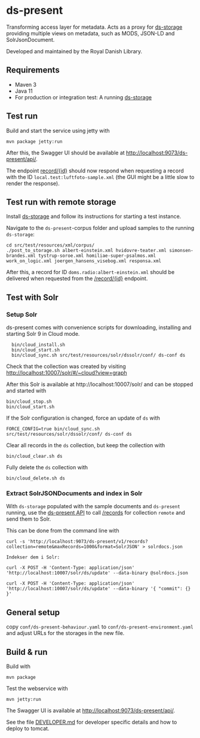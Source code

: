 # ds-present

Transforming access layer for metadata. Acts as a proxy for [ds-storage](https://github.com/kb-dk/ds-storage) 
providing multiple views on metadata, such as MODS, JSON-LD and SolrJsonDocument.

Developed and maintained by the Royal Danish Library.


## Requirements

* Maven 3                                  
* Java 11
* For production or integration test: A running [ds-storage](https://github.com/kb-dk/ds-storage)

## Test run

Build and start the service using jetty with
```
mvn package jetty:run
```
After this, the Swagger UI should be available at <http://localhost:9073/ds-present/api/>. 

The endpoint [record/{id}](http://localhost:9073/ds-present/api/#/ds-present/getRecord) should now
respond when requesting a record with the ID `local.test:luftfoto-sample.xml` (the GUI might be a little
slow to render the response).

## Test run with remote storage

Install [ds-storage](https://github.com/kb-dk/ds-storage) and follow its instructions for starting
a test instance.

Navigate to the `ds-present`-corpus folder and upload samples to the running `ds-storage`:
```shell
cd src/test/resources/xml/corpus/
./post_to_storage.sh albert-einstein.xml hvidovre-teater.xml simonsen-brandes.xml tystrup-soroe.xml homiliae-super-psalmos.xml work_on_logic.xml joergen_hansens_visebog.xml responsa.xml
```
After this, a record for ID `doms.radio:albert-einstein.xml` should be delivered when requested from the
[/record/{id}](http://localhost:9073/ds-present/api/#/ds-present/record) endpoint.


## Test with Solr

### Setup Solr

ds-present comes with convenience scripts for downloading, installing and starting Solr 9 in Cloud mode.

```shell
  bin/cloud_install.sh
  bin/cloud_start.sh
  bin/cloud_sync.sh src/test/resources/solr/dssolr/conf/ ds-conf ds
```

Check that the collection was created by visiting
[http://localhost:10007/solr/#/~cloud?view=graph](http://localhost:10007/solr/#/~cloud?view=graph)

After this Solr is available at http://localhost:10007/solr/ and can be stopped and started with
```
bin/cloud_stop.sh
bin/cloud_start.sh
```

If the Solr configuration is changed, force an update of `ds` with
```
FORCE_CONFIG=true bin/cloud_sync.sh src/test/resources/solr/dssolr/conf/ ds-conf ds
```

Clear all records in the `ds` collection, but keep the collection with
```
bin/cloud_clear.sh ds
```

Fully delete the `ds` collection with
```
bin/cloud_delete.sh ds
```


### Extract SolrJSONDocuments and index in Solr

With `ds-storage` populated with the sample documents and `ds-present` running, use the 
[ds-present API](http://localhost:9073/ds-present/api/) to call 
[/records](http://localhost:9073/ds-present/api/#/ds-present/records) for collection `remote`
and send them to Solr. 

This can be done from the command line with
```shell
curl -s 'http://localhost:9073/ds-present/v1/records?collection=remote&maxRecords=1000&format=SolrJSON' > solrdocs.json

Indekser dem i Solr:

curl -X POST -H 'Content-Type: application/json' 'http://localhost:10007/solr/ds/update' --data-binary @solrdocs.json

curl -X POST -H 'Content-Type: application/json' 'http://localhost:10007/solr/ds/update' --data-binary '{ "commit": {} }'
```

## General setup

copy `conf/ds-present-behaviour.yaml` to `conf/ds-present-environment.yaml` and adjust URLs for the storages in the new file.

## Build & run

Build with
``` 
mvn package
```

Test the webservice with
```
mvn jetty:run
```

The Swagger UI is available at <http://localhost:9073/ds-present/api/>. 

See the file [DEVELOPER.md](DEVELOPER.md) for developer specific details and how to deploy to tomcat.

